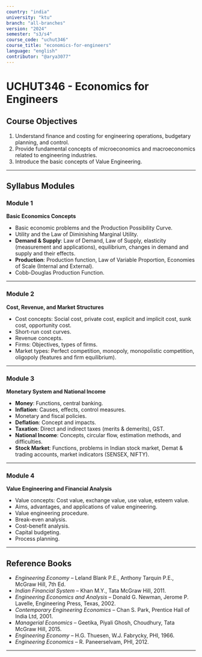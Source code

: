 ```yaml
---
country: "india"
university: "ktu"
branch: "all-branches"
version: "2024"
semester: "s3/s4"
course_code: "uchut346"
course_title: "economics-for-engineers"
language: "english"
contributor: "@arya3077"
---
```


# UCHUT346 - Economics for Engineers

## Course Objectives

1. Understand finance and costing for engineering operations, budgetary planning, and control.  
2. Provide fundamental concepts of microeconomics and macroeconomics related to engineering industries.  
3. Introduce the basic concepts of Value Engineering.  

---

## Syllabus Modules

### Module 1
**Basic Economics Concepts**  
- Basic economic problems and the Production Possibility Curve.  
- Utility and the Law of Diminishing Marginal Utility.  
- **Demand & Supply**: Law of Demand, Law of Supply, elasticity (measurement and applications), equilibrium, changes in demand and supply and their effects.  
- **Production**: Production function, Law of Variable Proportion, Economies of Scale (Internal and External).  
- Cobb-Douglas Production Function.  

---

### Module 2
**Cost, Revenue, and Market Structures**  
- Cost concepts: Social cost, private cost, explicit and implicit cost, sunk cost, opportunity cost.  
- Short-run cost curves.  
- Revenue concepts.  
- Firms: Objectives, types of firms.  
- Market types: Perfect competition, monopoly, monopolistic competition, oligopoly (features and firm equilibrium).  

---

### Module 3
**Monetary System and National Income**  
- **Money**: Functions, central banking.  
- **Inflation**: Causes, effects, control measures.  
- Monetary and fiscal policies.  
- **Deflation**: Concept and impacts.  
- **Taxation**: Direct and indirect taxes (merits & demerits), GST.  
- **National Income**: Concepts, circular flow, estimation methods, and difficulties.  
- **Stock Market**: Functions, problems in Indian stock market, Demat & trading accounts, market indicators (SENSEX, NIFTY).  

---

### Module 4
**Value Engineering and Financial Analysis**  
- Value concepts: Cost value, exchange value, use value, esteem value.  
- Aims, advantages, and applications of value engineering.  
- Value engineering procedure.  
- Break-even analysis.  
- Cost-benefit analysis.  
- Capital budgeting.  
- Process planning.  

---

## Reference Books

- *Engineering Economy* – Leland Blank P.E., Anthony Tarquin P.E., McGraw Hill, 7th Ed.  
- *Indian Financial System* – Khan M.Y., Tata McGraw Hill, 2011.  
- *Engineering Economics and Analysis* – Donald G. Newman, Jerome P. Lavelle, Engineering Press, Texas, 2002.  
- *Contemporary Engineering Economics* – Chan S. Park, Prentice Hall of India Ltd, 2001.  
- *Managerial Economics* – Geetika, Piyali Ghosh, Choudhury, Tata McGraw Hill, 2015.  
- *Engineering Economy* – H.G. Thuesen, W.J. Fabrycky, PHI, 1966.  
- *Engineering Economics* – R. Paneerselvam, PHI, 2012.  

---

